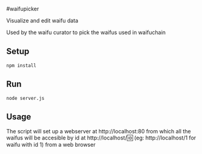 #waifupicker

Visualize and edit waifu data

Used by the waifu curator to pick the waifus used in waifuchain

## Setup
```
npm install
```

## Run
```
node server.js
```

## Usage
The script will set up a webserver at http://localhost:80 from which all the waifus will be accesible by id at http://localhost/:id: (eg: http://localhost/1 for waifu with id 1) from a web browser
